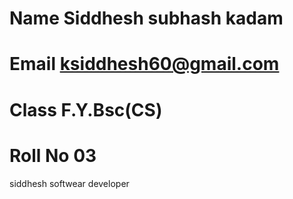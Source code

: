 # Name Siddhesh subhash kadam
# Email ksiddhesh60@gmail.com
# Class F.Y.Bsc(CS)
# Roll No 03
 siddhesh softwear developer
